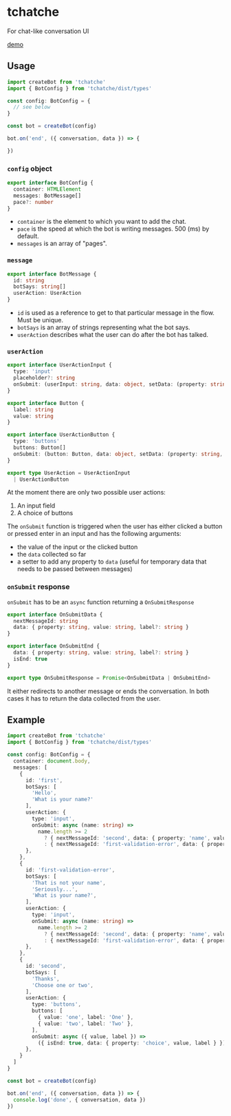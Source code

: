 # tchatche

For chat-like conversation UI

[demo](https://tchatche-example.surge.sh)

## Usage

```typescript
import createBot from 'tchatche'
import { BotConfig } from 'tchatche/dist/types'

const config: BotConfig = {
  // see below
}

const bot = createBot(config)

bot.on('end', ({ conversation, data }) => {

})
```

### `config` object

```typescript
export interface BotConfig {
  container: HTMLElement
  messages: BotMessage[]
  pace?: number
}
```

* `container` is the element to which you want to add the chat.
* `pace` is the speed at which the bot is writing messages. 500 (ms) by default.
* `messages` is an array of "pages".

### `message`

```typescript
export interface BotMessage {
  id: string
  botSays: string[]
  userAction: UserAction
}
```

* `id` is used as a reference to get to that particular message in the flow. Must be unique.
* `botSays` is an array of strings representing what the bot says.
* `userAction` describes what the user can do after the bot has talked.

### `userAction`

```typescript
export interface UserActionInput {
  type: 'input'
  placeholder?: string
  onSubmit: (userInput: string, data: object, setData: (property: string, value: any) => void) => OnSubmitResponse
}

export interface Button {
  label: string
  value: string
}

export interface UserActionButton {
  type: 'buttons'
  buttons: Button[]
  onSubmit: (button: Button, data: object, setData: (property: string, value: any) => void) => OnSubmitResponse
}

export type UserAction = UserActionInput
  | UserActionButton
```

At the moment there are only two possible user actions:

1. An input field
2. A choice of buttons

The `onSubmit` function is triggered when the user has either clicked a button or pressed enter in an input and has the following arguments:

* the value of the input or the clicked button
* the `data` collected so far
* a setter to add any property to `data` (useful for temporary data that needs to be passed between messages)

### `onSubmit` response

`onSubmit` has to be an `async` function returning a `OnSubmitResponse`

```typescript
export interface OnSubmitData {
  nextMessageId: string
  data: { property: string, value: string, label?: string }
}

export interface OnSubmitEnd {
  data: { property: string, value: string, label?: string }
  isEnd: true
}

export type OnSubmitResponse = Promise<OnSubmitData | OnSubmitEnd>
```

It either redirects to another message or ends the conversation. In both cases it has to return the data collected from the user.

## Example



```typescript
import createBot from 'tchatche'
import { BotConfig } from 'tchatche/dist/types'

const config: BotConfig = {
  container: document.body,
  messages: [
    {
      id: 'first',
      botSays: [
        'Hello',
        'What is your name?'
      ],
      userAction: {
        type: 'input',
        onSubmit: async (name: string) =>
          name.length >= 2
            ? { nextMessageId: 'second', data: { property: 'name', value: name } }
            : { nextMessageId: 'first-validation-error', data: { property: 'name', value: name } }
      },
    },
    {
      id: 'first-validation-error',
      botSays: [
        'That is not your name',
        'Seriously...',
        'What is your name?',
      ],
      userAction: {
        type: 'input',
        onSubmit: async (name: string) =>
          name.length >= 2
            ? { nextMessageId: 'second', data: { property: 'name', value: name } }
            : { nextMessageId: 'first-validation-error', data: { property: 'name', value: name } }
      },
    },
    {
      id: 'second',
      botSays: [
        'Thanks',
        'Choose one or two',
      ],
      userAction: {
        type: 'buttons',
        buttons: [
          { value: 'one', label: 'One' },
          { value: 'two', label: 'Two' },
        ],
        onSubmit: async ({ value, label }) =>
          ({ isEnd: true, data: { property: 'choice', value, label } })
      },
    }
  ]
}

const bot = createBot(config)

bot.on('end', ({ conversation, data }) => {
  console.log('done', { conversation, data })
})
```